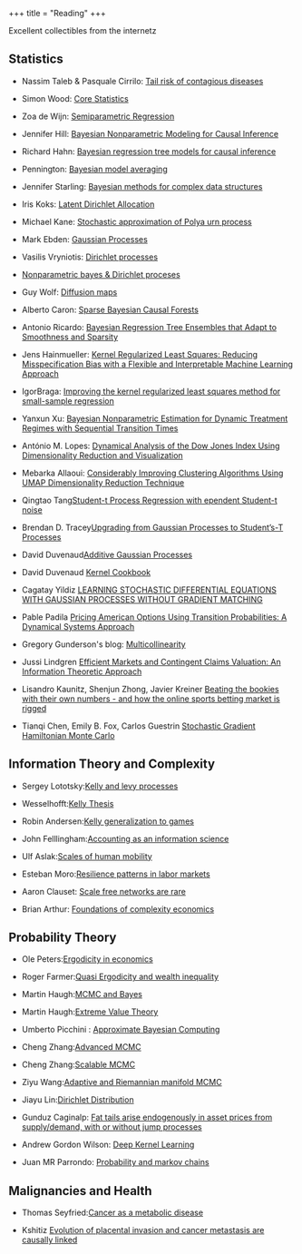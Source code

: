 +++
title = "Reading"
+++

Excellent collectibles from the internetz

## Statistics

- Nassim Taleb & Pasquale Cirrilo: [Tail risk of contagious diseases](https://arxiv.org/abs/2004.08658)

- Simon Wood: [Core Statistics](https://www.maths.ed.ac.uk/~swood34/core-statistics-nup.pdf)

- Zoa de Wijn: [Semiparametric Regression](https://esc.fnwi.uva.nl/thesis/centraal/files/f977427964.pdf)

- Jennifer Hill: [Bayesian Nonparametric Modeling for Causal Inference](https://www.tandfonline.com/doi/abs/10.1198/jcgs.2010.08162)

- Richard Hahn: [Bayesian regression tree models for causal inference](https://arxiv.org/pdf/1706.09523.pdf)

- Pennington: [Bayesian model averaging](https://doi.org/10.1007/s11222-017-9767-1)

- Jennifer Starling: [Bayesian methods for complex data structures](https://repositories.lib.utexas.edu/bitstream/handle/2152/85348/STARLING-DISSERTATION-2020.pdf?sequence=1&isAllowed=y)

- Iris Koks: [Latent Dirichlet Allocation](https://repository.tudelft.nl/islandora/object/uuid%3Afaa7cd3f-a946-4685-a36e-d01a15c4159e)

- Michael Kane: [Stochastic approximation of Polya urn process](http://www.stat.yale.edu/~mjk56/Research/Optimization/OptFinalKane.pdf)

- Mark Ebden: [Gaussian Processes](https://arxiv.org/abs/1505.02965)

- Vasilis Vryniotis: [Dirichlet processes](https://blog.datumbox.com/the-dirichlet-process-the-chinese-restaurant-process-and-other-representations/)

- [Nonparametric bayes & Dirichlet proceses](https://www.cs.uic.edu/~apanella/slides/nonparametric_bayes.pdf)

- Guy Wolf: [Diffusion maps](http://mat6480w.guywolf.org/slides/T12%20-%20Diffusion%20Maps.pdf)

- Alberto Caron: [Sparse Bayesian Causal Forests](https://arxiv.org/abs/2102.06573)

- Antonio Ricardo: [Bayesian Regression Tree Ensembles that Adapt to Smoothness and Sparsity](https://arxiv.org/pdf/1707.09461)

- Jens Hainmueller: [Kernel Regularized Least Squares: Reducing Misspecification Bias with a Flexible and Interpretable Machine Learning Approach](https://papers.ssrn.com/sol3/papers.cfm?abstract_id=2046206)

- IgorBraga: [Improving the kernel regularized least squares method for small-sample regression](https://www.sciencedirect.com/science/article/abs/pii/S0925231215003744)

- Yanxun Xu: [Bayesian Nonparametric Estimation for Dynamic Treatment Regimes with Sequential Transition Times](https://arxiv.org/pdf/1405.2656.pdf)

- António M. Lopes: [Dynamical Analysis of the Dow Jones Index Using Dimensionality Reduction and Visualization](https://www.mdpi.com/1099-4300/23/5/600/html)

- Mebarka Allaoui: [Considerably Improving Clustering Algorithms Using UMAP Dimensionality Reduction Technique](https://www.ncbi.nlm.nih.gov/pmc/articles/PMC7340901/pdf/978-3-030-51935-3_Chapter_34.pdf)

- Qingtao Tang[Student-t Process Regression with ependent Student-t noise](https://dl.acm.org/doi/pdf/10.3233/978-1-61499-672-9-82)

- Brendan D. Tracey[Upgrading from Gaussian Processes to Student’s-T Processes](https://arxiv.org/pdf/1801.06147.pdf)

- David Duvenaud[Additive Gaussian Processes](https://arxiv.org/pdf/1112.4394.pdf)

- David Duvenaud [Kernel Cookbook](https://www.cs.toronto.edu/~duvenaud/cookbook/)

- Cagatay Yildiz [LEARNING STOCHASTIC DIFFERENTIAL EQUATIONS WITH GAUSSIAN PROCESSES WITHOUT GRADIENT MATCHING](https://arxiv.org/pdf/1807.05748.pdf)

- Pable Padila [Pricing American Options Using Transition Probabilities: A Dynamical Systems Approach](https://www.scirp.org/journal/paperinformation.aspx?paperid=60395)

- Gregory Gunderson's blog: [Multicollinearity](http://gregorygundersen.com/blog/)

- Jussi Lindgren [Efficient Markets and Contingent Claims Valuation: An Information Theoretic Approach](https://www.mdpi.com/1099-4300/22/11/1283)

- Lisandro Kaunitz, Shenjun Zhong, Javier Kreiner [Beating the bookies with their own numbers - and how the online sports betting market is rigged](https://arxiv.org/abs/1710.02824)

- Tianqi Chen, Emily B. Fox, Carlos Guestrin [Stochastic Gradient Hamiltonian Monte Carlo](https://arxiv.org/abs/1402.4102)

## Information Theory and Complexity

- Sergey Lototsky:[Kelly and levy processes](https://arxiv.org/pdf/2002.03448.pdf)

- Wesselhofft:[Kelly Thesis](https://edoc.hu-berlin.de/bitstream/handle/18452/14923/wesselhoefft.pdf?sequence=1)

- Robin Andersen:[Kelly generalization to games](http://ma.fme.vutbr.cz/archiv/9_2/ma_9_2_andersen_et_al_final.pdf)

- John Felllingham:[Accounting as an information science](https://cpb-us-w2.wpmucdn.com/u.osu.edu/dist/5/39171/files/2016/10/acctg-info-science-revision-7-30-17-10zo2pn.pdf)

- Ulf Aslak:[Scales of human mobility](https://www.nature.com/articles/s41586-020-2909-1)

- Esteban Moro:[Resilience patterns in labor markets](https://www.nature.com/articles/s41467-021-22086-3.pdf)

- Aaron Clauset: [Scale free networks are rare](https://www.nature.com/articles/s41467-019-08746-5)

- Brian Arthur: [Foundations of complexity economics](https://www.nature.com/articles/s42254-020-00273-3)

## Probability Theory

- Ole Peters:[Ergodicity in economics](https://www.nature.com/articles/s41567-019-0732-0)

- Roger Farmer:[Quasi Ergodicity and wealth inequality](https://papers.ssrn.com/sol3/papers.cfm?abstract_id=3753978)

- Martin Haugh:[MCMC and Bayes](https://papers.ssrn.com/sol3/papers.cfm?abstract_id=3759243)

- Martin Haugh:[Extreme Value Theory](https://martin-haugh.github.io/files/QRM/EVT_MasterSlides.pdf)

- Umberto Picchini : [Approximate Bayesian Computing](https://www.maths.lu.se/fileadmin/maths/forskning_research/InferPartObsProcess/abc_slides.pdf)

- Cheng Zhang:[Advanced MCMC](https://zcrabbit.github.io/static/slides/mcs_fall19/lec08.pdf)

- Cheng Zhang:[Scalable MCMC](https://zcrabbit.github.io/static/slides/mcs_fall19/lec09.pdf)

- Ziyu Wang:[Adaptive and Riemannian manifold MCMC](http://proceedings.mlr.press/v28/wang13e.pdf)

- Jiayu Lin:[Dirichlet Distribution](https://mast.queensu.ca/~communications/Papers/msc-jiayu-lin.pdf)

- Gunduz Caginalp: [Fat tails arise endogenously in asset prices from supply/demand, with or without jump processes](https://arxiv.org/abs/2011.08275)

- Andrew Gordon Wilson: [Deep Kernel Learning](https://arxiv.org/abs/1511.02222)

- Juan MR Parrondo: [Probability and markov chains](https://3709847b-381c-4df6-b3c2-ae934f357bfd.filesusr.com/ugd/c7de9f_fdb940fff0aa4f2f82bf0b62b124317a.pdf)

## Malignancies and Health

- Thomas Seyfried:[Cancer as a metabolic disease](https://www.ncbi.nlm.nih.gov/pmc/articles/PMC3941741/)

- Kshitiz [Evolution of placental invasion and cancer metastasis are causally linked](https://www.nature.com/articles/s41559-019-1046-4)
